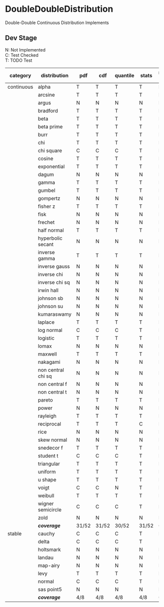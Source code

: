 # DoubleDoubleDistribution
 Double-Double Continuous Distribution Implements

## Dev Stage
N: Not Implemented  
C: Test Checked  
T: TODO Test  

| category   | distribution       | pdf   | cdf   | quantile | stats | random gen | define | difficulty |
| ---------- | ------------------ | ----- | ----- | -------- | ----- | ---------- | ------ | ---------- |
| continuous | alpha              | T     | T     | T        | T     | N          | N      |            |
|            | arcsine            | T     | T     | T        | T     | N          | N      |            |
|            | argus              | N     | N     | N        | N     | N          | N      | A          |
|            | bradford           | T     | T     | T        | T     | N          | N      |            |
|            | beta               | T     | T     | T        | T     | N          | N      |            |
|            | beta prime         | T     | T     | T        | T     | N          | N      |            |
|            | burr               | T     | T     | T        | T     | N          | N      |            |
|            | chi                | T     | T     | T        | T     | N          | N      |            |
|            | chi square         | C     | C     | C        | T     | N          | N      |            |
|            | cosine             | T     | T     | T        | T     | N          | N      |            |
|            | exponential        | T     | T     | T        | T     | N          | N      |            |
|            | dagum              | N     | N     | N        | N     | N          | N      | B          |
|            | gamma              | T     | T     | T        | T     | N          | N      |            |
|            | gumbel             | T     | T     | T        | T     | N          | N      |            |
|            | gompertz           | N     | N     | N        | N     | N          | N      | A          |
|            | fisher z           | T     | T     | T        | T     | N          | N      |            |
|            | fisk               | N     | N     | N        | N     | N          | N      | C          |
|            | frechet            | N     | N     | N        | N     | N          | N      | C          |
|            | half normal        | T     | T     | T        | T     | N          | N      |            |
|            | hyperbolic secant  | N     | N     | N        | N     | N          | N      | C          |
|            | inverse gamma      | T     | T     | T        | T     | N          | N      |            |
|            | inverse gauss      | N     | N     | N        | N     | N          | N      | C          |
|            | inverse chi        | N     | N     | N        | N     | N          | N      | C          |
|            | inverse chi sq     | N     | N     | N        | N     | N          | N      | C          |
|            | irwin hall         | N     | N     | N        | N     | N          | N      | B          |
|            | johnson sb         | N     | N     | N        | N     | N          | N      | B          |
|            | johnson su         | N     | N     | N        | N     | N          | N      | B          |
|            | kumaraswamy        | N     | N     | N        | N     | N          | N      | C          |
|            | laplace            | T     | T     | T        | T     | N          | N      |            |
|            | log normal         | C     | C     | C        | T     | N          | N      |            |
|            | logistic           | T     | T     | T        | T     | N          | N      |            |
|            | lomax              | N     | N     | N        | N     | N          | N      | C          |
|            | maxwell            | T     | T     | T        | T     | N          | N      |            |
|            | nakagami           | N     | N     | N        | N     | N          | N      | C          |
|            | non central chi sq | N     | N     | N        | N     | N          | N      | AAA        |
|            | non central f      | N     | N     | N        | N     | N          | N      | AAA        |
|            | non central t      | N     | N     | N        | N     | N          | N      | AAA        |
|            | pareto             | T     | T     | T        | T     | N          | N      |            |
|            | power              | N     | N     | N        | N     | N          | N      | C          |
|            | rayleigh           | T     | T     | T        | T     | N          | N      |            |
|            | reciprocal         | T     | T     | T        | C     | N          | N      |            |
|            | rice               | N     | N     | N        | N     | N          | N      | AAA        |
|            | skew normal        | N     | N     | N        | N     | N          | N      | A          |
|            | snedecor f         | T     | T     | T        | T     | N          | N      |            |
|            | student t          | C     | C     | C        | T     | N          | N      |            |
|            | triangular         | T     | T     | T        | T     | N          | N      |            |
|            | uniform            | T     | T     | T        | T     | N          | N      |            |
|            | u shape            | T     | T     | T        | T     | N          | N      |            |
|            | voigt              | C     | C     | N        | T     | N          | N      |            |
|            | weibull            | T     | T     | T        | T     | N          | N      |            |
|            | wigner semicircle  | C     | C     | C        | T     | N          | N      |            |
|            | zold               | N     | N     | N        | N     | N          | N      | C          |
|            | ***coverage***     | 31/52 | 31/52 | 30/52    | 31/52 | 0/52       | 0/52   |            |
| stable     | cauchy             | C     | C     | C        | T     | N          | N      |            |
|            | delta              | C     | C     | C        | T     | -          | N      |            |
|            | holtsmark          | N     | N     | N        | N     | N          | N      | A          |
|            | landau             | N     | N     | N        | N     | N          | N      | A          |
|            | map-airy           | N     | N     | N        | N     | N          | N      | A          |
|            | levy               | T     | T     | T        | T     | N          | N      |            |
|            | normal             | C     | C     | C        | T     | N          | N      |            |
|            | sas point5         | N     | N     | N        | N     | N          | N      | A          |
|            | ***coverage***     | 4/8   | 4/8   | 4/8      | 4/8   | 0/8        | 0/8    |            |